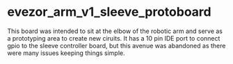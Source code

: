 # evezor_arm_v1_sleeve_protoboard

This board was intended to sit at the elbow of the robotic arm and serve as a prototyping area to create new ciruits. It has a 10 pin IDE port to connect gpio to the sleeve controller board, but this avenue was abandoned as there were many issues keeping things simple. 